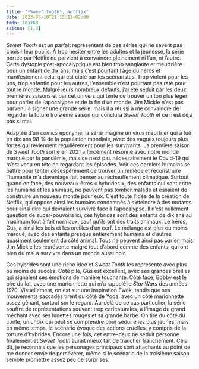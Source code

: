 ```yaml
---
title: "*Sweet Tooth*, Netflix"
date: 2023-05-10T21:15:13+02:00
tmdb: 103768 
saison: [1,2]
---
```


*Sweet Tooth* est un parfait représentant de ces séries qui ne savent pas choisir leur public. À trop hésiter entre les adultes et la jeunesse, la série portée par Netflix ne parvient à convaincre pleinement ni l’un, ni l’autre. Cette dystopie post-apocalyptique est bien trop sanglante et meurtrière pour un enfant de dix ans, mais c’est pourtant l’âge du héros et manifestement celui qui est ciblé par les scénaristes. Trop violent pour les uns, trop enfantin pour les autres, l’ensemble n’est pourtant pas raté pour tout le monde. Malgré leurs nombreux défauts, j’ai été séduit par les deux premières saisons et par cet univers qui tente de trouver un ton plus léger pour parler de l’apocalypse et de la fin d’un monde. Jim Mickle n’est pas parvenu à signer une grande série, mais il a réussi à me convaincre de regarder la future troisième saison qui conclura *Sweet Tooth* et ce n’est déjà pas si mal.

Adaptée d’un *comics* éponyme, la série imagine un virus meurtrier qui a tué en dix ans 98 % de la population mondiale, avec des vagues toujours plus fortes qui reviennent régulièrement pour les survivants. La première saison de *Sweet Tooth* sortie en 2021 a forcément résonné avec notre monde marqué par la pandémie, mais ce n’est pas nécessairement le Covid-19 qui m’est venu en tête en regardant les épisodes. Voir ces derniers humains se battre pour tenter désespérément de trouver un remède et reconstruire l’humanité m’a davantage fait penser au réchauffement climatique. Surtout quand en face, des nouveaux êtres « hybrides », des enfants qui sont entre les humains et les animaux, ne peuvent pas tomber malade et essaient de construire un nouveau monde pour eux. C’est toute l’idée de la création de Netflix, qui oppose ainsi les humains condamnés à s’éteindre à des mutants pour ainsi dire qui devraient survivre face à l’apocalypse. Il n’est nullement question de super-pouvoirs ici, ces hybrides sont des enfants de dix ans au maximum tout à fait normaux, sauf qu’ils ont des traits animaux. Le héros, Gus, a ainsi les bois et les oreilles d’un cerf. Le mélange est plus ou moins marqué, avec des enfants presque entièrement humains et d’autres quasiment seulement du côté animal. Tous ne peuvent ainsi pas parler, mais Jim Mickle les représente malgré tout d’abord comme des enfants, qui ont bien du mal à survivre dans un monde aussi noir.

Ces hybrides sont une riche idée et *Sweet Tooth* les représente avec plus ou moins de succès. Côté pile, Gus est excellent, avec ses grandes oreilles qui signalent ses émotions de manière touchante. Côté face, Bobby est le pire du lot, avec une marionnette qui m’a rappelé le *Star Wars* des années 1970. Visuellement, on est sur une inspiration Ewok, tandis que ses mouvements saccadés tirent du côté de Yoda, avec un côté marionnette assez gênant, surtout sur le regard. Au-delà de ce cas particulier, la série souffre de représentations souvent trop caricaturales, à l’image du grand méchant avec ses lunettes rouges et sa grande barbe. On tire du côté du conte, un choix qui peut se comprendre pour séduire les plus jeunes, mais en même temps, le scénario évoque des actions cruelles, y compris de la torture d’hybrides. Encore une fois, cet entre-deux ne séduit personne finalement et *Sweet Tooth* aurait mieux fait de trancher franchement. Cela dit, je reconnais que les personages principaux sont attachants au point de me donner envie de persévérer, même si le scénario de la troisième saison semble promettre assez peu de surprises. 


